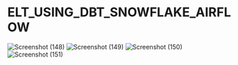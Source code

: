 # ELT_USING_DBT_SNOWFLAKE_AIRFLOW
![Screenshot (148)](https://github.com/GaneshkrishnaL/ELT_USING_DBT_SNOWFLAKE_AIRFLOW/assets/92093823/00ce3354-efa6-4eaa-970f-5568f61208f2)
![Screenshot (149)](https://github.com/GaneshkrishnaL/ELT_USING_DBT_SNOWFLAKE_AIRFLOW/assets/92093823/f22ef434-4535-4026-adfa-cea6bc74ed70)
![Screenshot (150)](https://github.com/GaneshkrishnaL/ELT_USING_DBT_SNOWFLAKE_AIRFLOW/assets/92093823/dbf008c5-b178-494b-bfde-115bf291f45b)
![Screenshot (151)](https://github.com/GaneshkrishnaL/ELT_USING_DBT_SNOWFLAKE_AIRFLOW/assets/92093823/09ea7e1e-c5a8-447d-949c-0c89cb3e59dc)
